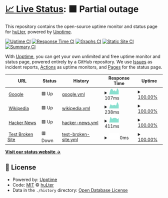 # [📈 Live Status](https://huLter.github.io/upptime-monitor): <!--live status--> **🟧 Partial outage**

This repository contains the open-source uptime monitor and status page for [huLter](https://huLter.github.io/upptime-monitor), powered by [Upptime](https://github.com/upptime/upptime).

[![Uptime CI](https://github.com/huLter/upptime-monitor/workflows/Uptime%20CI/badge.svg)](https://github.com/huLter/upptime-monitor/actions?query=workflow%3A%22Uptime+CI%22)
[![Response Time CI](https://github.com/huLter/upptime-monitor/workflows/Response%20Time%20CI/badge.svg)](https://github.com/huLter/upptime-monitor/actions?query=workflow%3A%22Response+Time+CI%22)
[![Graphs CI](https://github.com/huLter/upptime-monitor/workflows/Graphs%20CI/badge.svg)](https://github.com/huLter/upptime-monitor/actions?query=workflow%3A%22Graphs+CI%22)
[![Static Site CI](https://github.com/huLter/upptime-monitor/workflows/Static%20Site%20CI/badge.svg)](https://github.com/huLter/upptime-monitor/actions?query=workflow%3A%22Static+Site+CI%22)
[![Summary CI](https://github.com/huLter/upptime-monitor/workflows/Summary%20CI/badge.svg)](https://github.com/huLter/upptime-monitor/actions?query=workflow%3A%22Summary+CI%22)

With [Upptime](https://upptime.js.org), you can get your own unlimited and free uptime monitor and status page, powered entirely by a GitHub repository. We use [Issues](https://github.com/huLter/upptime-monitor/issues) as incident reports, [Actions](https://github.com/huLter/upptime-monitor/actions) as uptime monitors, and [Pages](https://huLter.github.io/upptime-monitor) for the status page.

<!--start: status pages-->
<!-- This summary is generated by Upptime (https://github.com/upptime/upptime) -->
<!-- Do not edit this manually, your changes will be overwritten -->
<!-- prettier-ignore -->
| URL | Status | History | Response Time | Uptime |
| --- | ------ | ------- | ------------- | ------ |
| <img alt="" src="https://icons.duckduckgo.com/ip3/www.google.com.ico" height="13"> [Google](https://www.google.com) | 🟩 Up | [google.yml](https://github.com/huLter/upptime-monitor/commits/HEAD/history/google.yml) | <details><summary><img alt="Response time graph" src="./graphs/google/response-time-week.png" height="20"> 107ms</summary><br><a href="https://huLter.github.io/upptime-monitor/history/google"><img alt="Response time 110" src="https://img.shields.io/endpoint?url=https%3A%2F%2Fraw.githubusercontent.com%2FhuLter%2Fupptime-monitor%2FHEAD%2Fapi%2Fgoogle%2Fresponse-time.json"></a><br><a href="https://huLter.github.io/upptime-monitor/history/google"><img alt="24-hour response time 89" src="https://img.shields.io/endpoint?url=https%3A%2F%2Fraw.githubusercontent.com%2FhuLter%2Fupptime-monitor%2FHEAD%2Fapi%2Fgoogle%2Fresponse-time-day.json"></a><br><a href="https://huLter.github.io/upptime-monitor/history/google"><img alt="7-day response time 107" src="https://img.shields.io/endpoint?url=https%3A%2F%2Fraw.githubusercontent.com%2FhuLter%2Fupptime-monitor%2FHEAD%2Fapi%2Fgoogle%2Fresponse-time-week.json"></a><br><a href="https://huLter.github.io/upptime-monitor/history/google"><img alt="30-day response time 100" src="https://img.shields.io/endpoint?url=https%3A%2F%2Fraw.githubusercontent.com%2FhuLter%2Fupptime-monitor%2FHEAD%2Fapi%2Fgoogle%2Fresponse-time-month.json"></a><br><a href="https://huLter.github.io/upptime-monitor/history/google"><img alt="1-year response time 103" src="https://img.shields.io/endpoint?url=https%3A%2F%2Fraw.githubusercontent.com%2FhuLter%2Fupptime-monitor%2FHEAD%2Fapi%2Fgoogle%2Fresponse-time-year.json"></a></details> | <details><summary><a href="https://huLter.github.io/upptime-monitor/history/google">100.00%</a></summary><a href="https://huLter.github.io/upptime-monitor/history/google"><img alt="All-time uptime 100.00%" src="https://img.shields.io/endpoint?url=https%3A%2F%2Fraw.githubusercontent.com%2FhuLter%2Fupptime-monitor%2FHEAD%2Fapi%2Fgoogle%2Fuptime.json"></a><br><a href="https://huLter.github.io/upptime-monitor/history/google"><img alt="24-hour uptime 100.00%" src="https://img.shields.io/endpoint?url=https%3A%2F%2Fraw.githubusercontent.com%2FhuLter%2Fupptime-monitor%2FHEAD%2Fapi%2Fgoogle%2Fuptime-day.json"></a><br><a href="https://huLter.github.io/upptime-monitor/history/google"><img alt="7-day uptime 100.00%" src="https://img.shields.io/endpoint?url=https%3A%2F%2Fraw.githubusercontent.com%2FhuLter%2Fupptime-monitor%2FHEAD%2Fapi%2Fgoogle%2Fuptime-week.json"></a><br><a href="https://huLter.github.io/upptime-monitor/history/google"><img alt="30-day uptime 100.00%" src="https://img.shields.io/endpoint?url=https%3A%2F%2Fraw.githubusercontent.com%2FhuLter%2Fupptime-monitor%2FHEAD%2Fapi%2Fgoogle%2Fuptime-month.json"></a><br><a href="https://huLter.github.io/upptime-monitor/history/google"><img alt="1-year uptime 99.99%" src="https://img.shields.io/endpoint?url=https%3A%2F%2Fraw.githubusercontent.com%2FhuLter%2Fupptime-monitor%2FHEAD%2Fapi%2Fgoogle%2Fuptime-year.json"></a></details>
| <img alt="" src="https://icons.duckduckgo.com/ip3/en.wikipedia.org.ico" height="13"> [Wikipedia](https://en.wikipedia.org) | 🟩 Up | [wikipedia.yml](https://github.com/huLter/upptime-monitor/commits/HEAD/history/wikipedia.yml) | <details><summary><img alt="Response time graph" src="./graphs/wikipedia/response-time-week.png" height="20"> 238ms</summary><br><a href="https://huLter.github.io/upptime-monitor/history/wikipedia"><img alt="Response time 212" src="https://img.shields.io/endpoint?url=https%3A%2F%2Fraw.githubusercontent.com%2FhuLter%2Fupptime-monitor%2FHEAD%2Fapi%2Fwikipedia%2Fresponse-time.json"></a><br><a href="https://huLter.github.io/upptime-monitor/history/wikipedia"><img alt="24-hour response time 216" src="https://img.shields.io/endpoint?url=https%3A%2F%2Fraw.githubusercontent.com%2FhuLter%2Fupptime-monitor%2FHEAD%2Fapi%2Fwikipedia%2Fresponse-time-day.json"></a><br><a href="https://huLter.github.io/upptime-monitor/history/wikipedia"><img alt="7-day response time 238" src="https://img.shields.io/endpoint?url=https%3A%2F%2Fraw.githubusercontent.com%2FhuLter%2Fupptime-monitor%2FHEAD%2Fapi%2Fwikipedia%2Fresponse-time-week.json"></a><br><a href="https://huLter.github.io/upptime-monitor/history/wikipedia"><img alt="30-day response time 223" src="https://img.shields.io/endpoint?url=https%3A%2F%2Fraw.githubusercontent.com%2FhuLter%2Fupptime-monitor%2FHEAD%2Fapi%2Fwikipedia%2Fresponse-time-month.json"></a><br><a href="https://huLter.github.io/upptime-monitor/history/wikipedia"><img alt="1-year response time 215" src="https://img.shields.io/endpoint?url=https%3A%2F%2Fraw.githubusercontent.com%2FhuLter%2Fupptime-monitor%2FHEAD%2Fapi%2Fwikipedia%2Fresponse-time-year.json"></a></details> | <details><summary><a href="https://huLter.github.io/upptime-monitor/history/wikipedia">100.00%</a></summary><a href="https://huLter.github.io/upptime-monitor/history/wikipedia"><img alt="All-time uptime 100.00%" src="https://img.shields.io/endpoint?url=https%3A%2F%2Fraw.githubusercontent.com%2FhuLter%2Fupptime-monitor%2FHEAD%2Fapi%2Fwikipedia%2Fuptime.json"></a><br><a href="https://huLter.github.io/upptime-monitor/history/wikipedia"><img alt="24-hour uptime 100.00%" src="https://img.shields.io/endpoint?url=https%3A%2F%2Fraw.githubusercontent.com%2FhuLter%2Fupptime-monitor%2FHEAD%2Fapi%2Fwikipedia%2Fuptime-day.json"></a><br><a href="https://huLter.github.io/upptime-monitor/history/wikipedia"><img alt="7-day uptime 100.00%" src="https://img.shields.io/endpoint?url=https%3A%2F%2Fraw.githubusercontent.com%2FhuLter%2Fupptime-monitor%2FHEAD%2Fapi%2Fwikipedia%2Fuptime-week.json"></a><br><a href="https://huLter.github.io/upptime-monitor/history/wikipedia"><img alt="30-day uptime 100.00%" src="https://img.shields.io/endpoint?url=https%3A%2F%2Fraw.githubusercontent.com%2FhuLter%2Fupptime-monitor%2FHEAD%2Fapi%2Fwikipedia%2Fuptime-month.json"></a><br><a href="https://huLter.github.io/upptime-monitor/history/wikipedia"><img alt="1-year uptime 100.00%" src="https://img.shields.io/endpoint?url=https%3A%2F%2Fraw.githubusercontent.com%2FhuLter%2Fupptime-monitor%2FHEAD%2Fapi%2Fwikipedia%2Fuptime-year.json"></a></details>
| <img alt="" src="https://icons.duckduckgo.com/ip3/news.ycombinator.com.ico" height="13"> [Hacker News](https://news.ycombinator.com) | 🟩 Up | [hacker-news.yml](https://github.com/huLter/upptime-monitor/commits/HEAD/history/hacker-news.yml) | <details><summary><img alt="Response time graph" src="./graphs/hacker-news/response-time-week.png" height="20"> 411ms</summary><br><a href="https://huLter.github.io/upptime-monitor/history/hacker-news"><img alt="Response time 416" src="https://img.shields.io/endpoint?url=https%3A%2F%2Fraw.githubusercontent.com%2FhuLter%2Fupptime-monitor%2FHEAD%2Fapi%2Fhacker-news%2Fresponse-time.json"></a><br><a href="https://huLter.github.io/upptime-monitor/history/hacker-news"><img alt="24-hour response time 409" src="https://img.shields.io/endpoint?url=https%3A%2F%2Fraw.githubusercontent.com%2FhuLter%2Fupptime-monitor%2FHEAD%2Fapi%2Fhacker-news%2Fresponse-time-day.json"></a><br><a href="https://huLter.github.io/upptime-monitor/history/hacker-news"><img alt="7-day response time 411" src="https://img.shields.io/endpoint?url=https%3A%2F%2Fraw.githubusercontent.com%2FhuLter%2Fupptime-monitor%2FHEAD%2Fapi%2Fhacker-news%2Fresponse-time-week.json"></a><br><a href="https://huLter.github.io/upptime-monitor/history/hacker-news"><img alt="30-day response time 356" src="https://img.shields.io/endpoint?url=https%3A%2F%2Fraw.githubusercontent.com%2FhuLter%2Fupptime-monitor%2FHEAD%2Fapi%2Fhacker-news%2Fresponse-time-month.json"></a><br><a href="https://huLter.github.io/upptime-monitor/history/hacker-news"><img alt="1-year response time 462" src="https://img.shields.io/endpoint?url=https%3A%2F%2Fraw.githubusercontent.com%2FhuLter%2Fupptime-monitor%2FHEAD%2Fapi%2Fhacker-news%2Fresponse-time-year.json"></a></details> | <details><summary><a href="https://huLter.github.io/upptime-monitor/history/hacker-news">100.00%</a></summary><a href="https://huLter.github.io/upptime-monitor/history/hacker-news"><img alt="All-time uptime 99.98%" src="https://img.shields.io/endpoint?url=https%3A%2F%2Fraw.githubusercontent.com%2FhuLter%2Fupptime-monitor%2FHEAD%2Fapi%2Fhacker-news%2Fuptime.json"></a><br><a href="https://huLter.github.io/upptime-monitor/history/hacker-news"><img alt="24-hour uptime 100.00%" src="https://img.shields.io/endpoint?url=https%3A%2F%2Fraw.githubusercontent.com%2FhuLter%2Fupptime-monitor%2FHEAD%2Fapi%2Fhacker-news%2Fuptime-day.json"></a><br><a href="https://huLter.github.io/upptime-monitor/history/hacker-news"><img alt="7-day uptime 100.00%" src="https://img.shields.io/endpoint?url=https%3A%2F%2Fraw.githubusercontent.com%2FhuLter%2Fupptime-monitor%2FHEAD%2Fapi%2Fhacker-news%2Fuptime-week.json"></a><br><a href="https://huLter.github.io/upptime-monitor/history/hacker-news"><img alt="30-day uptime 100.00%" src="https://img.shields.io/endpoint?url=https%3A%2F%2Fraw.githubusercontent.com%2FhuLter%2Fupptime-monitor%2FHEAD%2Fapi%2Fhacker-news%2Fuptime-month.json"></a><br><a href="https://huLter.github.io/upptime-monitor/history/hacker-news"><img alt="1-year uptime 99.93%" src="https://img.shields.io/endpoint?url=https%3A%2F%2Fraw.githubusercontent.com%2FhuLter%2Fupptime-monitor%2FHEAD%2Fapi%2Fhacker-news%2Fuptime-year.json"></a></details>
| <img alt="" src="https://icons.duckduckgo.com/ip3/thissitedoesnotexist.koj.co.ico" height="13"> [Test Broken Site](https://thissitedoesnotexist.koj.co) | 🟥 Down | [test-broken-site.yml](https://github.com/huLter/upptime-monitor/commits/HEAD/history/test-broken-site.yml) | <details><summary><img alt="Response time graph" src="./graphs/test-broken-site/response-time-week.png" height="20"> 0ms</summary><br><a href="https://huLter.github.io/upptime-monitor/history/test-broken-site"><img alt="Response time 0" src="https://img.shields.io/endpoint?url=https%3A%2F%2Fraw.githubusercontent.com%2FhuLter%2Fupptime-monitor%2FHEAD%2Fapi%2Ftest-broken-site%2Fresponse-time.json"></a><br><a href="https://huLter.github.io/upptime-monitor/history/test-broken-site"><img alt="24-hour response time 0" src="https://img.shields.io/endpoint?url=https%3A%2F%2Fraw.githubusercontent.com%2FhuLter%2Fupptime-monitor%2FHEAD%2Fapi%2Ftest-broken-site%2Fresponse-time-day.json"></a><br><a href="https://huLter.github.io/upptime-monitor/history/test-broken-site"><img alt="7-day response time 0" src="https://img.shields.io/endpoint?url=https%3A%2F%2Fraw.githubusercontent.com%2FhuLter%2Fupptime-monitor%2FHEAD%2Fapi%2Ftest-broken-site%2Fresponse-time-week.json"></a><br><a href="https://huLter.github.io/upptime-monitor/history/test-broken-site"><img alt="30-day response time 0" src="https://img.shields.io/endpoint?url=https%3A%2F%2Fraw.githubusercontent.com%2FhuLter%2Fupptime-monitor%2FHEAD%2Fapi%2Ftest-broken-site%2Fresponse-time-month.json"></a><br><a href="https://huLter.github.io/upptime-monitor/history/test-broken-site"><img alt="1-year response time 0" src="https://img.shields.io/endpoint?url=https%3A%2F%2Fraw.githubusercontent.com%2FhuLter%2Fupptime-monitor%2FHEAD%2Fapi%2Ftest-broken-site%2Fresponse-time-year.json"></a></details> | <details><summary><a href="https://huLter.github.io/upptime-monitor/history/test-broken-site">100.00%</a></summary><a href="https://huLter.github.io/upptime-monitor/history/test-broken-site"><img alt="All-time uptime 100.00%" src="https://img.shields.io/endpoint?url=https%3A%2F%2Fraw.githubusercontent.com%2FhuLter%2Fupptime-monitor%2FHEAD%2Fapi%2Ftest-broken-site%2Fuptime.json"></a><br><a href="https://huLter.github.io/upptime-monitor/history/test-broken-site"><img alt="24-hour uptime 100.00%" src="https://img.shields.io/endpoint?url=https%3A%2F%2Fraw.githubusercontent.com%2FhuLter%2Fupptime-monitor%2FHEAD%2Fapi%2Ftest-broken-site%2Fuptime-day.json"></a><br><a href="https://huLter.github.io/upptime-monitor/history/test-broken-site"><img alt="7-day uptime 100.00%" src="https://img.shields.io/endpoint?url=https%3A%2F%2Fraw.githubusercontent.com%2FhuLter%2Fupptime-monitor%2FHEAD%2Fapi%2Ftest-broken-site%2Fuptime-week.json"></a><br><a href="https://huLter.github.io/upptime-monitor/history/test-broken-site"><img alt="30-day uptime 100.00%" src="https://img.shields.io/endpoint?url=https%3A%2F%2Fraw.githubusercontent.com%2FhuLter%2Fupptime-monitor%2FHEAD%2Fapi%2Ftest-broken-site%2Fuptime-month.json"></a><br><a href="https://huLter.github.io/upptime-monitor/history/test-broken-site"><img alt="1-year uptime 100.00%" src="https://img.shields.io/endpoint?url=https%3A%2F%2Fraw.githubusercontent.com%2FhuLter%2Fupptime-monitor%2FHEAD%2Fapi%2Ftest-broken-site%2Fuptime-year.json"></a></details>

<!--end: status pages-->

[**Visit our status website →**](https://huLter.github.io/upptime-monitor)

## 📄 License

- Powered by: [Upptime](https://github.com/upptime/upptime)
- Code: [MIT](./LICENSE) © [huLter](https://huLter.github.io/upptime-monitor)
- Data in the `./history` directory: [Open Database License](https://opendatacommons.org/licenses/odbl/1-0/)
